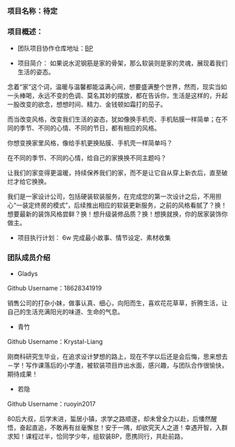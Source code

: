 ### 项目名称：待定

### 项目概述：

- 团队项目协作仓库地址：[BP](https://github.com/18628341919/BP)

- 项目简介：
如果说水泥钢筋是家的骨架，那么软装则是家的灵魂，展现着我们生活的姿态。

念着“家”这个词，温暖与温馨都能溢满心间，想要盛满整个世界，然而，现实当如一头棒喝，永远不变的色调、莫名其妙的摆放，都在告诉你，生活是这样的，升起一股改变的欲念，想想时间、精力、金钱顿如霜打的茄子。

而当改变风格，改变我们生活的姿态，犹如像换手机壳、手机贴膜一样简单；在不同的季节、不同的心情、不同的节日，都有相应的风格。

你想变换家里风格，像给手机更换贴膜、手机壳一样简单吗？

在不同的季节、不同的心情，给自己的家换换不同主题吗？

让我们的家变得更温暖，持续保养我们的家，而不是让它自从穿上新衣后，直至破烂才给它换换。

我们是一家设计公司，包括硬装软装服务，在完成您的第一次设计之后，不用担心“一装定终房的模式”，后续推出相应的软装更新服务，之前的风格看腻了？换！想要最新的装饰风格尝鲜？换！想升级装修品质？换！想换就换，你的居家装饰你做主。

- 项目执行计划：
6w 完成最小故事、情节设定、素材收集

### 团队成员介绍
- Gladys 

Github Username：18628341919   

销售公司的打杂小妹，做事认真、细心，向阳而生，喜欢花花草草，折腾生活，让自己的生活充满阳光的味道、生命的气息。

- 青竹

Github Username：Krystal-Liang

刚商科研究生毕业，在追求设计梦想的路上，现在不学以后还是会后悔，思来想去－学！写作课落后的小学渣，被软装项目炸出水面，感兴趣，与团队合作很愉快，期待成果！


- 若隐

Github Username：ruoyin2017

80后大叔，后学末进，蜇居小镇，求学之路顺遂，却未曾全力以赴，后憣然醒悟，奋起直追，不敢再有丝毫懈怠！安于一隅，却欲究天人之道！幸遇开智，入群求知！课程过半，恰同学少年，组软装BP，愿携同行，共赴前路，


